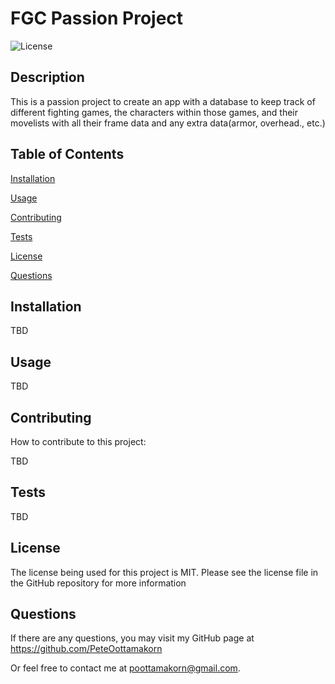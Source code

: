 
  
  # FGC Passion Project
  ![License](https://img.shields.io/badge/License-MIT-skyblue.svg)

  ## Description

  This is a passion project to create an app with a database to keep track of different fighting games, the characters within those games, and their movelists with all their frame data and any extra data(armor, overhead., etc.)

  ## Table of Contents

  [Installation](#installation)

  [Usage](#usage)

  [Contributing](#contributing)

  [Tests](#tests)

  [License](#license)

  [Questions](#questions)

  ## Installation
  
  TBD

  ## Usage

  TBD

  ## Contributing

  How to contribute to this project:

  
  TBD

  ## Tests

  TBD
  
    
## License
    
    
The license being used for this project is MIT. Please see the license file in the GitHub repository for more information
  
  ## Questions

  If there are any questions, you may visit my GitHub page at
  https://github.com/PeteOottamakorn

  Or feel free to contact me at poottamakorn@gmail.com.